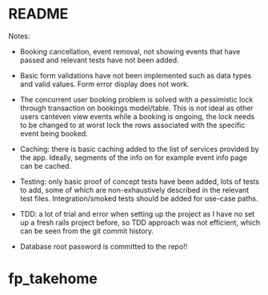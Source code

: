 # README

Notes:
*   Booking cancellation, event removal, not showing events that have passed and relevant tests have not been added.

*   Basic form validations have not been implemented such as data types and valid values. Form error display does not work.

*   The concurrent user booking problem is solved with a pessimistic lock through transaction on bookings model/table. This is not ideal as other users canteven view events while a booking is ongoing, the lock needs to be changed to at worst lock the rows associated with the specific event being booked.

*   Caching: there is basic caching added to the list of services provided by the app. Ideally, segments of the info on for example event info page can be cached.

*   Testing: only basic proof of concept tests have been added, lots of tests to add, some of which are non-exhaustively described in the relevant test files. Integration/smoked tests should be added for use-case paths.

*   TDD: a lot of trial and error when setting up the project as I have no set up a fresh rails project before, so TDD approach was not efficient, which can be seen from the git commit history.

*   Database root password is committed to the repo!!

# fp_takehome
